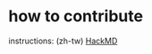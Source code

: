 how to contribute
===

instructions: (zh-tw)
[HackMD](https://hackmd.io/KwIwbMDMkKYEwFo5wBwAYEBY0kSyAxpAgOwAmK+AhjMCiQQIxA==?view)
